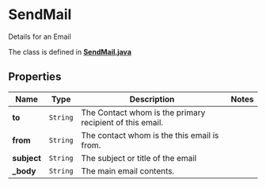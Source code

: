 

# SendMail

Details for an Email

The class is defined in **[SendMail.java](../../src/main/java/org/openapitools/model/SendMail.java)**

## Properties

Name | Type | Description | Notes
------------ | ------------- | ------------- | -------------
**to** | `String` | The Contact whom is the primary recipient of this email. | 
**from** | `String` | The contact whom is the this email is from. | 
**subject** | `String` | The subject or title of the email | 
**_body** | `String` | The main email contents. | 







